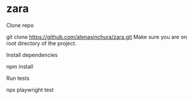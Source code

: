 # zara
 Clone repo

   git clone https://github.com/alenasinchura/zara.git
   Make sure you are on root directory of the project.

Install dependencies 

   npm install
   

Run tests

   npx playwright test
